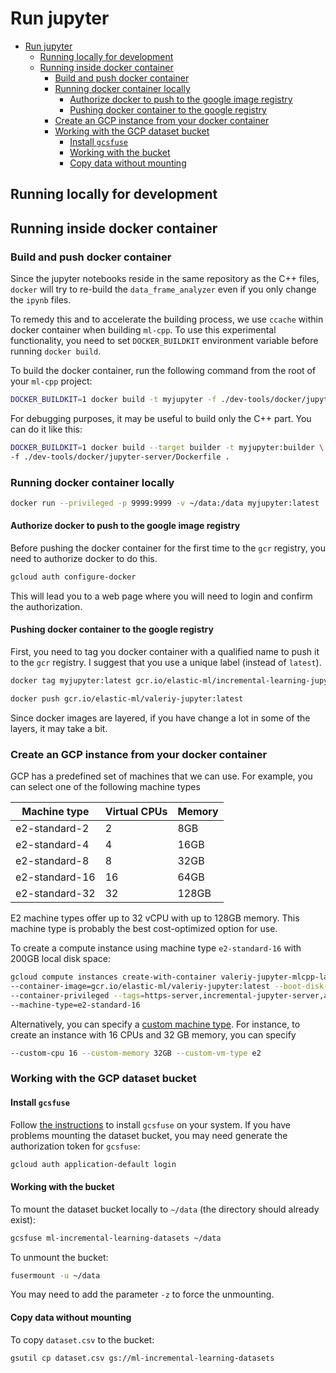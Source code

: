 # Run jupyter

- [Run jupyter](#run-jupyter)
  - [Running locally for development](#running-locally-for-development)
  - [Running inside docker container](#running-inside-docker-container)
    - [Build and push docker container](#build-and-push-docker-container)
    - [Running docker container locally](#running-docker-container-locally)
      - [Authorize docker to push to the google image registry](#authorize-docker-to-push-to-the-google-image-registry)
      - [Pushing docker container to the google registry](#pushing-docker-container-to-the-google-registry)
    - [Create an GCP instance from your docker container](#create-an-gcp-instance-from-your-docker-container)
    - [Working with the GCP dataset bucket](#working-with-the-gcp-dataset-bucket)
      - [Install `gcsfuse`](#install-gcsfuse)
      - [Working with the bucket](#working-with-the-bucket)
      - [Copy data without mounting](#copy-data-without-mounting)

## Running locally for development

## Running inside docker container

### Build and push docker container

Since the jupyter notebooks reside in the same repository as the C++ files, `docker` will try to re-build the `data_frame_analyzer` even if you only change the `ipynb` files.

To remedy this and to accelerate the building process, we use `ccache` within docker container when building `ml-cpp`. To use this experimental functionality, you need to set `DOCKER_BUILDKIT` environment variable before running `docker build`.

To build the docker container, run the following command from the root of your `ml-cpp` project:

```bash
DOCKER_BUILDKIT=1 docker build -t myjupyter -f ./dev-tools/docker/jupyter-server/Dockerfile .
```

For debugging purposes, it may be useful to build only the C++ part. You can do it like this:

```bash
DOCKER_BUILDKIT=1 docker build --target builder -t myjupyter:builder \
-f ./dev-tools/docker/jupyter-server/Dockerfile .
```

### Running docker container locally

```bash
docker run --privileged -p 9999:9999 -v ~/data:/data myjupyter:latest
```

#### Authorize docker to push to the google image registry

Before pushing the docker container for the first time to the `gcr` registry, you need to authorize
docker to do this.

```bash
gcloud auth configure-docker
```

This will lead you to a web page where you will need to login and confirm the authorization.

#### Pushing docker container to the google registry

First, you need to tag you docker container with a qualified name to push it to the `gcr` registry. I suggest that you use a unique label (instead of `latest`).

```bash
docker tag myjupyter:latest gcr.io/elastic-ml/incremental-learning-jupyter:try42
```

```bash
docker push gcr.io/elastic-ml/valeriy-jupyter:latest
```

Since docker images are layered, if you have change a lot in some of the layers, it may take a bit.

### Create an GCP instance from your docker container

GCP has a predefined set of machines that we can use. For example, you can select one of the following machine types

| Machine type   | Virtual CPUs | Memory |
| -------------- | ------------ | ------ |
| e2-standard-2  | 2            | 8GB    |
| e2-standard-4  | 4            | 16GB   |
| e2-standard-8  | 8            | 32GB   |
| e2-standard-16 | 16           | 64GB   |
| e2-standard-32 | 32           | 128GB  |

E2 machine types offer up to 32 vCPU with up to 128GB memory. This machine type is probably the best cost-optimized option for use.

To create a compute instance using machine type `e2-standard-16` with 200GB local disk space:

```bash
gcloud compute instances create-with-container valeriy-jupyter-mlcpp-large \
--container-image=gcr.io/elastic-ml/valeriy-jupyter:latest --boot-disk-size=200GB \
--container-privileged --tags=https-server,incremental-jupyter-server,allow-ssh \
--machine-type=e2-standard-16
```

Alternatively, you can specify a [custom machine type](https://cloud.google.com/compute/docs/instances/creating-instance-with-custom-machine-type#gcloud). For instance, to create an instance with 16 CPUs and 32 GB memory, you can specify

```bash
--custom-cpu 16 --custom-memory 32GB --custom-vm-type e2
```

### Working with the GCP dataset bucket

#### Install `gcsfuse`

Follow [the instructions](https://github.com/GoogleCloudPlatform/gcsfuse/blob/master/docs/installing.md) to install `gcsfuse` on your system. If you have problems mounting the dataset bucket, you may need generate the authorization token for  `gcsfuse`:

```bash
gcloud auth application-default login
```

#### Working with the bucket

To mount the dataset bucket locally to `~/data` (the directory should already exist):

```bash
gcsfuse ml-incremental-learning-datasets ~/data
```

To unmount the bucket:

```bash
fusermount -u ~/data
```

You may need to add the parameter `-z` to force the unmounting.

#### Copy data without mounting

To copy `dataset.csv` to the bucket:

```bash
gsutil cp dataset.csv gs://ml-incremental-learning-datasets
```

